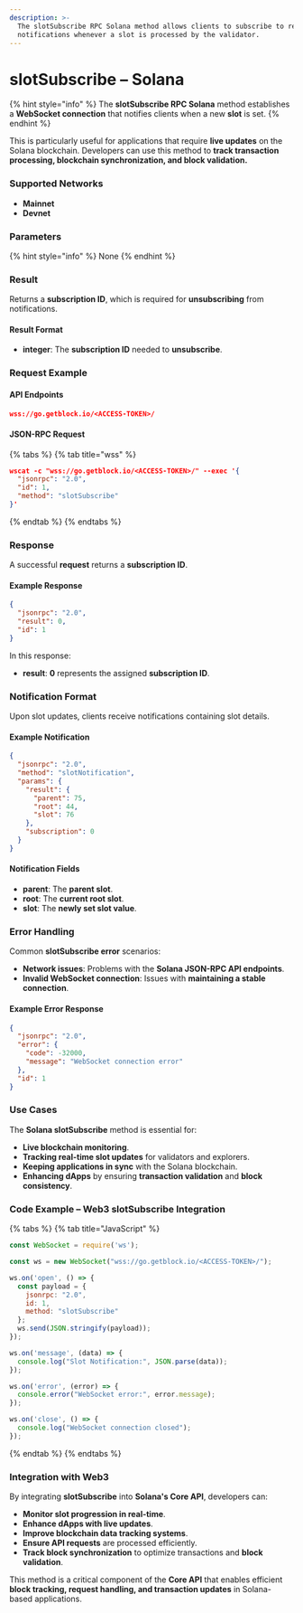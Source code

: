 ```yaml
---
description: >-
  The slotSubscribe RPC Solana method allows clients to subscribe to receive
  notifications whenever a slot is processed by the validator.
---
```


# slotSubscribe – Solana

{% hint style="info" %}
The **slotSubscribe RPC Solana** method establishes a **WebSocket connection** that notifies clients when a new **slot** is set.&#x20;
{% endhint %}

This is particularly useful for applications that require **live updates** on the Solana blockchain. Developers can use this method to **track transaction processing, blockchain synchronization, and block validation.**

### Supported Networks

* **Mainnet**
* **Devnet**

### Parameters

{% hint style="info" %}
None
{% endhint %}

### Result

Returns a **subscription ID**, which is required for **unsubscribing** from notifications.

#### Result Format

* **integer**: The **subscription ID** needed to **unsubscribe**.

### Request Example

#### API Endpoints

```json
wss://go.getblock.io/<ACCESS-TOKEN>/
```

#### JSON-RPC Request

{% tabs %}
{% tab title="wss" %}
```json
wscat -c "wss://go.getblock.io/<ACCESS-TOKEN>/" --exec '{
  "jsonrpc": "2.0",
  "id": 1,
  "method": "slotSubscribe"
}'

```
{% endtab %}
{% endtabs %}

### Response

A successful **request** returns a **subscription ID**.

#### Example Response

```json
{
  "jsonrpc": "2.0",
  "result": 0,
  "id": 1
}
```

In this response:

* **result**: **0** represents the assigned **subscription ID**.

### Notification Format

Upon slot updates, clients receive notifications containing slot details.

#### Example Notification

```json
{
  "jsonrpc": "2.0",
  "method": "slotNotification",
  "params": {
    "result": {
      "parent": 75,
      "root": 44,
      "slot": 76
    },
    "subscription": 0
  }
}
```

#### Notification Fields

* **parent**: The **parent slot**.
* **root**: The **current root slot**.
* **slot**: The **newly set slot value**.

### Error Handling

Common **slotSubscribe error** scenarios:

* **Network issues**: Problems with the **Solana JSON-RPC API endpoints**.
* **Invalid WebSocket connection**: Issues with **maintaining a stable connection**.

#### Example Error Response

```json
{
  "jsonrpc": "2.0",
  "error": {
    "code": -32000,
    "message": "WebSocket connection error"
  },
  "id": 1
}
```

### Use Cases

The **Solana slotSubscribe** method is essential for:

* **Live blockchain monitoring**.
* **Tracking real-time slot updates** for validators and explorers.
* **Keeping applications in sync** with the Solana blockchain.
* **Enhancing dApps** by ensuring **transaction validation** and **block consistency**.

### Code Example – Web3 slotSubscribe Integration

{% tabs %}
{% tab title="JavaScript" %}
```javascript
const WebSocket = require('ws');

const ws = new WebSocket("wss://go.getblock.io/<ACCESS-TOKEN>/");

ws.on('open', () => {
  const payload = {
    jsonrpc: "2.0",
    id: 1,
    method: "slotSubscribe"
  };
  ws.send(JSON.stringify(payload));
});

ws.on('message', (data) => {
  console.log("Slot Notification:", JSON.parse(data));
});

ws.on('error', (error) => {
  console.error("WebSocket error:", error.message);
});

ws.on('close', () => {
  console.log("WebSocket connection closed");
});

```
{% endtab %}
{% endtabs %}

### Integration with Web3

By integrating **slotSubscribe** into **Solana's Core API**, developers can:

* **Monitor slot progression in real-time**.
* **Enhance dApps with live updates**.
* **Improve blockchain data tracking systems**.
* **Ensure API requests** are processed efficiently.
* **Track block synchronization** to optimize transactions and **block validation**.

This method is a critical component of the **Core API** that enables efficient **block tracking, request handling, and transaction updates** in Solana-based applications.
